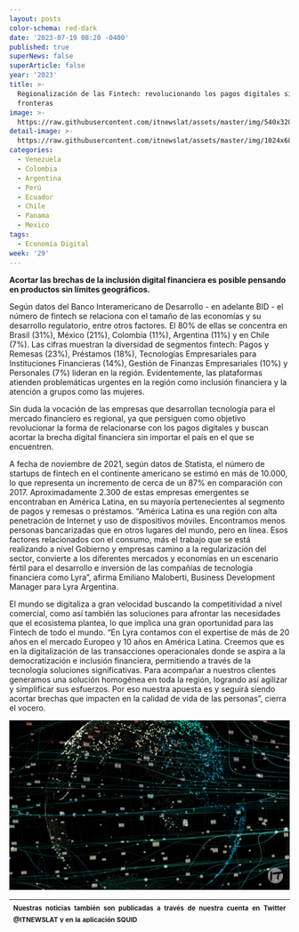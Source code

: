 ```yaml
---
layout: posts
color-schema: red-dark
date: '2023-07-19 08:20 -0400'
published: true
superNews: false
superArticle: false
year: '2023'
title: >-
  Regionalización de las Fintech: revolucionando los pagos digitales sin
  fronteras
image: >-
  https://raw.githubusercontent.com/itnewslat/assets/master/img/540x320/fintechs-p.jpg
detail-image: >-
  https://raw.githubusercontent.com/itnewslat/assets/master/img/1024x680/fintechs-g.jpg
categories:
  - Venezuela
  - Colombia
  - Argentina
  - Perú
  - Ecuador
  - Chile
  - Panama
  - Mexico
tags:
  - Economía Digital
week: '29'
---
```

**Acortar las brechas de la inclusión digital financiera es posible pensando en productos sin límites geográficos.**
 
Según datos del Banco Interamericano de Desarrollo - en adelante BID - el número de fintech se relaciona con el tamaño de las economías y su desarrollo regulatorio, entre otros factores. El 80% de ellas se concentra en Brasil (31%),  México (21%), Colombia (11%), Argentina (11%) y en Chile (7%). Las cifras muestran la diversidad de segmentos fintech: Pagos y Remesas (23%), Préstamos (18%), Tecnologías Empresariales para Instituciones Financieras (14%), Gestión de Finanzas Empresariales (10%) y Personales (7%) lideran en la región. Evidentemente, las plataformas atienden problemáticas urgentes en la región como inclusión financiera y la atención a grupos como las mujeres.
 
Sin duda la vocación de las empresas que desarrollan tecnología para el mercado financiero es regional, ya que persiguen como objetivo revolucionar la forma de relacionarse con los pagos digitales y buscan acortar la brecha digital financiera sin importar el país en el que se encuentren. 
 
A fecha de noviembre de 2021, según datos de Statista, el número de startups de fintech en el continente americano se estimó en más de 10.000, lo que representa un incremento de cerca de un 87% en comparación con 2017. Aproximadamente 2.300 de estas empresas emergentes se encontraban en América Latina, en su mayoría pertenecientes al segmento de pagos y remesas o préstamos. “América Latina es una región con alta penetración de Internet y uso de dispositivos móviles. Encontramos menos personas bancarizadas que en otros lugares del mundo, pero en línea. Esos factores relacionados con el consumo, más el trabajo que se está realizando a nivel Gobierno y empresas camino a la regularización del sector, convierte a los diferentes mercados y economías en un escenario fértil para el desarrollo e inversión de las compañías de tecnología financiera como Lyra”, afirma Emiliano Maloberti, Business Development Manager para Lyra Argentina. 
 
El mundo se digitaliza a gran velocidad buscando la competitividad a nivel comercial, como así también las soluciones para afrontar las necesidades que el ecosistema plantea, lo que implica una gran oportunidad para las Fintech de todo el mundo. “En Lyra contamos con el expertise de más de 20 años en el mercado Europeo y 10 años en América Latina. Creemos que es en la digitalización de las transacciones operacionales donde se aspira a la democratización e inclusión financiera, permitiendo a través de la tecnología soluciones significativas. Para acompañar a nuestros clientes generamos una solución homogénea en toda la región, logrando así agilizar y simplificar sus esfuerzos. Por eso nuestra apuesta es y seguirá siendo acortar brechas que impacten en la calidad de vida de las personas”, cierra el vocero.
 
![](https://raw.githubusercontent.com/itnewslat/assets/master/img/1024x680/fintechs-g.jpg)

<table style="height: 42px;" width="569">
<tbody>
<tr>
<td style="text-align: justify;"><sub><strong>Nuestras noticias también son publicadas a través de nuestra cuenta en Twitter <a href="https://twitter.com/itnewslat?lang=es">@ITNEWSLAT</a> y en la aplicación <a href="https://squidapp.co/en/">SQUID</a></strong></sub></td>
</tr>
</tbody>
</table